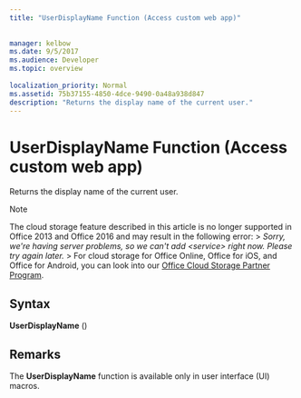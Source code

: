 ```yaml
---
title: "UserDisplayName Function (Access custom web app)"
 
 
manager: kelbow
ms.date: 9/5/2017
ms.audience: Developer
ms.topic: overview
  
localization_priority: Normal
ms.assetid: 75b37155-4850-4dce-9490-0a48a938d847
description: "Returns the display name of the current user."
---
```


# UserDisplayName Function (Access custom web app)

Returns the display name of the current user.
  
> [!NOTE]
> The cloud storage feature described in this article is no longer supported in Office 2013 and Office 2016 and may result in the following error: >  *Sorry, we're having server problems, so we can't add \<service\> right now. Please try again later.* > For cloud storage for Office Online, Office for iOS, and Office for Android, you can look into our [Office Cloud Storage Partner Program](https://dev.office.com/programs/officecloudstorage). 
  
## Syntax

 **UserDisplayName** () 
  
## Remarks

The **UserDisplayName** function is available only in user interface (UI) macros. 
  

